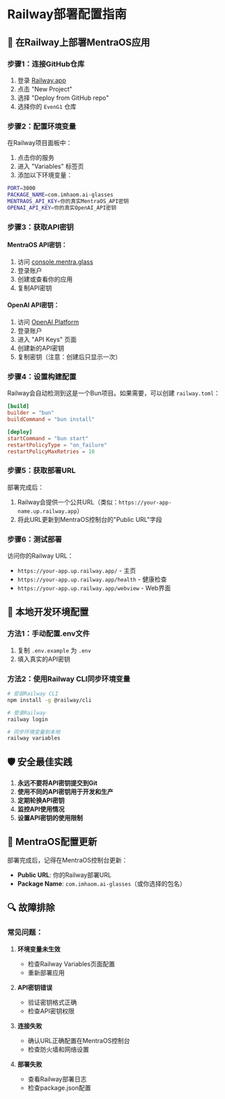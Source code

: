 # Railway部署配置指南

## 🚀 在Railway上部署MentraOS应用

### 步骤1：连接GitHub仓库

1. 登录 [Railway.app](https://railway.app)
2. 点击 "New Project"
3. 选择 "Deploy from GitHub repo"
4. 选择你的 `EvenG1` 仓库

### 步骤2：配置环境变量

在Railway项目面板中：

1. 点击你的服务
2. 进入 "Variables" 标签页
3. 添加以下环境变量：

```bash
PORT=3000
PACKAGE_NAME=com.imhaom.ai-glasses
MENTRAOS_API_KEY=你的真实MentraOS_API密钥
OPENAI_API_KEY=你的真实OpenAI_API密钥
```

### 步骤3：获取API密钥

#### MentraOS API密钥：
1. 访问 [console.mentra.glass](https://console.mentra.glass/)
2. 登录账户
3. 创建或查看你的应用
4. 复制API密钥

#### OpenAI API密钥：
1. 访问 [OpenAI Platform](https://platform.openai.com/)
2. 登录账户  
3. 进入 "API Keys" 页面
4. 创建新的API密钥
5. 复制密钥（注意：创建后只显示一次）

### 步骤4：设置构建配置

Railway会自动检测到这是一个Bun项目。如果需要，可以创建 `railway.toml`：

```toml
[build]
builder = "bun"
buildCommand = "bun install"

[deploy]
startCommand = "bun start"
restartPolicyType = "on_failure"
restartPolicyMaxRetries = 10
```

### 步骤5：获取部署URL

部署完成后：
1. Railway会提供一个公共URL（类似：`https://your-app-name.up.railway.app`）
2. 将此URL更新到MentraOS控制台的"Public URL"字段

### 步骤6：测试部署

访问你的Railway URL：
- `https://your-app.up.railway.app/` - 主页
- `https://your-app.up.railway.app/health` - 健康检查
- `https://your-app.up.railway.app/webview` - Web界面

## 🔧 本地开发环境配置

### 方法1：手动配置.env文件
1. 复制 `.env.example` 为 `.env`
2. 填入真实的API密钥

### 方法2：使用Railway CLI同步环境变量
```bash
# 安装Railway CLI
npm install -g @railway/cli

# 登录Railway
railway login

# 同步环境变量到本地
railway variables
```

## 🛡️ 安全最佳实践

1. **永远不要将API密钥提交到Git**
2. **使用不同的API密钥用于开发和生产**
3. **定期轮换API密钥**
4. **监控API使用情况**
5. **设置API密钥的使用限制**

## 📱 MentraOS配置更新

部署完成后，记得在MentraOS控制台更新：
- **Public URL**: 你的Railway部署URL
- **Package Name**: `com.imhaom.ai-glasses`（或你选择的包名）

## 🔍 故障排除

### 常见问题：

1. **环境变量未生效**
   - 检查Railway Variables页面配置
   - 重新部署应用

2. **API密钥错误**  
   - 验证密钥格式正确
   - 检查API密钥权限

3. **连接失败**
   - 确认URL正确配置在MentraOS控制台
   - 检查防火墙和网络设置

4. **部署失败**
   - 查看Railway部署日志
   - 检查package.json配置

